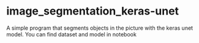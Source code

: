 # image_segmentation_keras-unet
A simple program that segments objects in the picture with the keras unet model. You can find dataset and model in notebook
